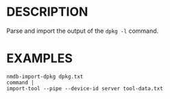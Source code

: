 DESCRIPTION
===========

Parse and import the output of the `dpkg -l` command.

EXAMPLES
========
```
nmdb-import-dpkg dpkg.txt
command |
import-tool --pipe --device-id server tool-data.txt
```
